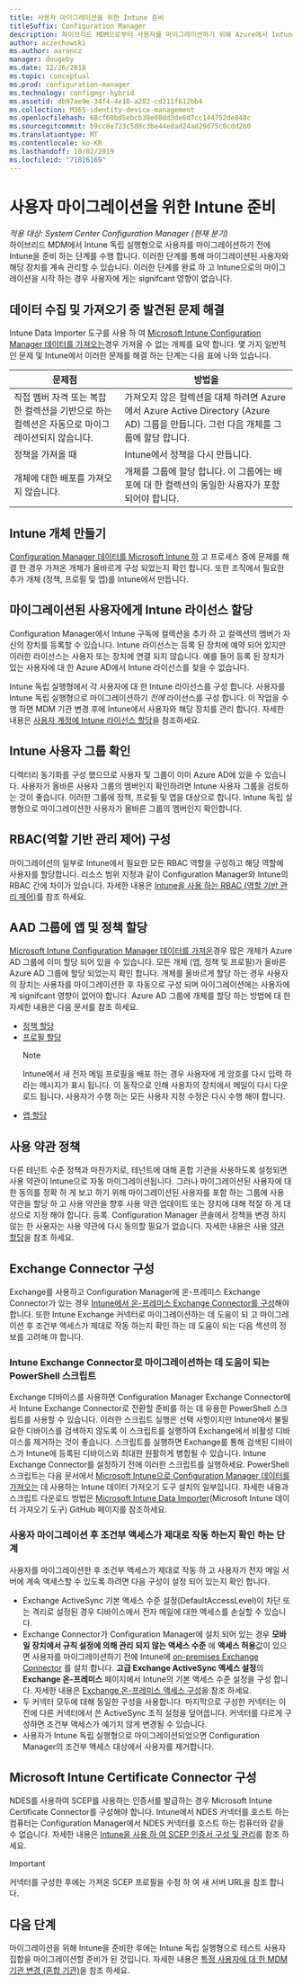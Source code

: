 ```yaml
---
title: 사용자 마이그레이션을 위한 Intune 준비
titleSuffix: Configuration Manager
description: 하이브리드 MDM으로부터 사용자를 마이그레이션하기 위해 Azure에서 Intune을 준비하는 방법을 알아봅니다.
author: aczechowski
ms.author: aaroncz
manager: dougeby
ms.date: 12/26/2018
ms.topic: conceptual
ms.prod: configuration-manager
ms.technology: configmgr-hybrid
ms.assetid: db97ae9e-34f4-4e10-a282-cd211f612bb4
ms.collection: M365-identity-device-management
ms.openlocfilehash: 68cf60bd5ebcb38e08dd3de6d7cc144752de848c
ms.sourcegitcommit: b9cc8e723c5d8c3be44edad24ad29d75c0cdd2b0
ms.translationtype: MT
ms.contentlocale: ko-KR
ms.lasthandoff: 10/02/2019
ms.locfileid: "71826169"
---
```

# <a name="prepare-intune-for-user-migration"></a>사용자 마이그레이션을 위한 Intune 준비 

*적용 대상: System Center Configuration Manager (현재 분기)*     
하이브리드 MDM에서 Intune 독립 실행형으로 사용자를 마이그레이션하기 전에 Intune을 준비 하는 단계를 수행 합니다. 이러한 단계를 통해 마이그레이션된 사용자와 해당 장치를 계속 관리할 수 있습니다. 이러한 단계를 완료 하 고 Intune으로의 마이그레이션을 시작 하는 경우 사용자에 게는 signifcant 영향이 없습니다.  

## <a name="fix-issues-found-during-data-collection-and-import"></a>데이터 수집 및 가져오기 중 발견된 문제 해결
Intune Data Importer 도구를 사용 하 여 [Microsoft Intune Configuration Manager 데이터를 가져오는](migrate-import-data.md)경우 가져올 수 없는 개체를 요약 합니다. 몇 가지 일반적인 문제 및 Intune에서 이러한 문제를 해결 하는 단계는 다음 표에 나와 있습니다. 

|문제점  |방법을  |
|---------|---------|
|직접 멤버 자격 또는 복잡 한 컬렉션을 기반으로 하는 컬렉션은 자동으로 마이그레이션되지 않습니다.|가져오지 않은 컬렉션을 대체 하려면 Azure에서 Azure Active Directory (Azure AD) 그룹을 만듭니다. 그런 다음 개체를 그룹에 할당 합니다.|
|정책을 가져올 때 |Intune에서 정책을 다시 만듭니다.|
|개체에 대한 배포를 가져오지 않습니다.|개체를 그룹에 할당 합니다. 이 그룹에는 배포에 대 한 컬렉션의 동일한 사용자가 포함 되어야 합니다.|

## <a name="create-intune-objects"></a>Intune 개체 만들기 
[Configuration Manager 데이터를 Microsoft Intune 하](migrate-import-data.md) 고 프로세스 중에 문제를 해결 한 경우 가져온 개체가 올바르게 구성 되었는지 확인 합니다. 또한 조직에서 필요한 추가 개체 (정책, 프로필 및 앱)를 Intune에서 만듭니다. 

## <a name="assign-intune-licenses-to-migrated-users"></a>마이그레이션된 사용자에게 Intune 라이선스 할당
Configuration Manager에서 Intune 구독에 컬렉션을 추가 하 고 컬렉션의 멤버가 자신의 장치를 등록할 수 있습니다. Intune 라이선스는 등록 된 장치에 예약 되어 있지만 이러한 라이선스는 사용자 또는 장치에 연결 되지 않습니다. 예를 들어 등록 된 장치가 있는 사용자에 대 한 Azure AD에서 Intune 라이선스를 찾을 수 없습니다. 

Intune 독립 실행형에서 각 사용자에 대 한 Intune 라이선스를 구성 합니다. 사용자를 Intune 독립 실행형으로 마이그레이션하기 *전에* 라이선스를 구성 합니다. 이 작업을 수행 하면 MDM 기관 변경 후에 Intune에서 사용자와 해당 장치를 관리 합니다. 자세한 내용은 [사용자 계정에 Intune 라이선스 할당](https://docs.microsoft.com/intune/licenses-assign)을 참조하세요. 

## <a name="verify-intune-user-groups"></a>Intune 사용자 그룹 확인
디렉터리 동기화를 구성 했으므로 사용자 및 그룹이 이미 Azure AD에 있을 수 있습니다. 사용자가 올바른 사용자 그룹의 멤버인지 확인하려면 Intune 사용자 그룹을 검토하는 것이 좋습니다. 이러한 그룹에 정책, 프로필 및 앱을 대상으로 합니다. Intune 독립 실행형으로 마이그레이션한 사용자가 올바른 그룹의 멤버인지 확인합니다. 

## <a name="configure-role-based-administration-control-rbac"></a>RBAC(역할 기반 관리 제어) 구성
마이그레이션의 일부로 Intune에서 필요한 모든 RBAC 역할을 구성하고 해당 역할에 사용자를 할당합니다. 리소스 범위 지정과 같이 Configuration Manager와 Intune의 RBAC 간에 차이가 있습니다. 자세한 내용은 [Intune을 사용 하는 RBAC (역할 기반 관리 제어)](https://docs.microsoft.com/intune/role-based-access-control)를 참조 하세요.

## <a name="assign-apps-and-policies-to-aad-groups"></a>AAD 그룹에 앱 및 정책 할당
[Microsoft Intune Configuration Manager 데이터를 가져온](migrate-import-data.md)경우 많은 개체가 Azure AD 그룹에 이미 할당 되어 있을 수 있습니다. 모든 개체 (앱, 정책 및 프로필)가 올바른 Azure AD 그룹에 할당 되었는지 확인 합니다. 개체를 올바르게 할당 하는 경우 사용자의 장치는 사용자를 마이그레이션한 후 자동으로 구성 되며 마이그레이션에는 사용자에 게 signifcant 영향이 없어야 합니다. Azure AD 그룹에 개체를 할당 하는 방법에 대 한 자세한 내용은 다음 문서를 참조 하세요. 
- [정책 할당](https://docs.microsoft.com/intune/get-started-policies)  
- [프로필 할당](https://docs.microsoft.com/intune/device-profile-assign)  
    > [!NOTE]  
    > Intune에서 새 전자 메일 프로필을 배포 하는 경우 사용자에 게 암호를 다시 입력 하 라는 메시지가 표시 됩니다. 이 동작으로 인해 사용자의 장치에서 메일이 다시 다운로드 됩니다. 사용자가 수행 하는 모든 사용자 지정 수정은 다시 수행 해야 합니다. 
- [앱 할당](https://docs.microsoft.com/intune/get-started-apps) 

## <a name="terms-and-conditions-policy"></a>사용 약관 정책
다른 테넌트 수준 정책과 마찬가지로, 테넌트에 대해 혼합 기관을 사용하도록 설정되면 사용 약관이 Intune으로 자동 마이그레이션됩니다.  그러나 마이그레이션된 사용자에 대 한 동의를 정확 하 게 보고 하기 위해 마이그레이션된 사용자를 포함 하는 그룹에 사용 약관을 할당 하 고 사용 약관을 향후 사용 약관 업데이트 또는 장치에 대해 적절 하 게 대상으로 지정 해야 합니다. 등록. Configuration Manager 콘솔에서 정책을 변경 하지 않는 한 사용자는 사용 약관에 다시 동의할 필요가 없습니다. 자세한 내용은 사용 [약관 할당](https://docs.microsoft.com/intune/enrollment/terms-and-conditions-create#create-terms-and-conditions)을 참조 하세요.

## <a name="configure-the-exchange-connector"></a>Exchange Connector 구성
Exchange를 사용하고 Configuration Manager에 온-프레미스 Exchange Connector가 있는 경우 [Intune에서 온-프레미스 Exchange Connector를 구성](https://docs.microsoft.com/intune/exchange-connector-install)해야 합니다. 또한 Intune Exchange 커넥터로 마이그레이션하는 데 도움이 되 고 마이그레이션 후 조건부 액세스가 제대로 작동 하는지 확인 하는 데 도움이 되는 다음 섹션의 정보를 고려해 야 합니다.

### <a name="powershell-scripts-to-help-you-migrate-to-the-intune-exchange-connector"></a>Intune Exchange Connector로 마이그레이션하는 데 도움이 되는 PowerShell 스크립트 
Exchange 디바이스를 사용하면 Configuration Manager Exchange Connector에서 Intune Exchange Connector로 전환할 준비를 하는 데 유용한 PowerShell 스크립트를 사용할 수 있습니다. 이러한 스크립트 실행은 선택 사항이지만 Intune에서 불필요한 디바이스를 검색하지 않도록 이 스크립트를 실행하여 Exchange에서 비활성 디바이스를 제거하는 것이 좋습니다. 스크립트를 실행하면 Exchange를 통해 검색된 디바이스가 Intune에 등록된 디바이스와 최대한 원활하게 병합될 수 있습니다. Intune Exchange Connector를 설정하기 전에 이러한 스크립트를 실행하세요. PowerShell 스크립트는 다음 문서에서 [Microsoft Intune으로 Configuration Manager 데이터를 가져오는](migrate-import-data.md) 데 사용하는 Intune 데이터 가져오기 도구 설치의 일부입니다. 자세한 내용과 스크립트 다운로드 방법은 [Microsoft Intune Data Importer](https://github.com/ConfigMgrTools/Intune-Data-Importer)(Microsoft Intune 데이터 가져오기 도구) GitHub 페이지를 참조하세요.

### <a name="steps-to-make-sure-conditional-access-works-properly-after-user-migration"></a>사용자 마이그레이션 후 조건부 액세스가 제대로 작동 하는지 확인 하는 단계
사용자를 마이그레이션한 후 조건부 액세스가 제대로 작동 하 고 사용자가 전자 메일 서버에 계속 액세스할 수 있도록 하려면 다음 구성이 설정 되어 있는지 확인 합니다.
- Exchange ActiveSync 기본 액세스 수준 설정(DefaultAccessLevel)이 차단 또는 격리로 설정된 경우 디바이스에서 전자 메일에 대한 액세스를 손실할 수 있습니다. 
- Exchange Connector가 Configuration Manager에 설치 되어 있는 경우 **모바일 장치에서 규칙 설정에 의해 관리 되지 않는 액세스 수준** 에 **액세스 허용**값이 있으면 사용자를 마이그레이션하기 전에 Intune에 [on-premises Exchange Connector](https://docs.microsoft.com/intune/conditional-access-exchange-create#configure-exchange-on-premises-access) 를 설치 합니다. **고급 Exchange ActiveSync 액세스 설정**의 **Exchange 온-프레미스** 페이지에서 Intune의 기본 액세스 수준 설정을 구성 합니다. 자세한 내용은 [Exchange 온-프레미스 액세스 구성](https://docs.microsoft.com/intune/conditional-access-exchange-create#configure-exchange-on-premises-access)을 참조 하세요.
- 두 커넥터 모두에 대해 동일한 구성을 사용합니다. 마지막으로 구성한 커넥터는 이전에 다른 커넥터에서 쓴 ActiveSync 조직 설정을 덮어씁니다. 커넥터를 다르게 구성하면 조건부 액세스가 예기치 않게 변경될 수 있습니다.
- 사용자가 Intune 독립 실행형으로 마이그레이션되었으면 Configuration Manager의 조건부 액세스 대상에서 사용자를 제거합니다.

## <a name="configure-the-microsoft-intune-certificate-connector"></a>Microsoft Intune Certificate Connector 구성
NDES를 사용하여 SCEP를 사용하는 인증서를 발급하는 경우 Microsoft Intune Certificate Connector를 구성해야 합니다. Intune에서 NDES 커넥터를 호스트 하는 컴퓨터는 Configuration Manager에서 NDES 커넥터를 호스트 하는 컴퓨터와 같을 수 없습니다. 자세한 내용은 [Intune을 사용 하 여 SCEP 인증서 구성 및 관리](https://docs.microsoft.com/intune/certificates-scep-configure)를 참조 하세요. 

> [!Important]    
> 커넥터를 구성한 후에는 가져온 SCEP 프로필을 수정 하 여 새 서버 URL을 참조 합니다.

## <a name="next-step"></a>다음 단계
마이그레이션을 위해 Intune을 준비한 후에는 Intune 독립 실행형으로 테스트 사용자 집합을 마이그레이션할 준비가 된 것입니다. 자세한 내용은 [특정 사용자에 대 한 MDM 기관 변경 (혼합 기관)](migrate-mixed-authority.md)을 참조 하세요.


